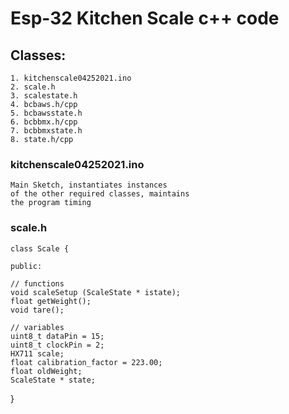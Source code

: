 # Esp-32 Kitchen Scale c++ code

## Classes:
    1. kitchenscale04252021.ino
    2. scale.h
    3. scalestate.h
    4. bcbaws.h/cpp
    5. bcbawsstate.h
    6. bcbbmx.h/cpp
    7. bcbbmxstate.h
    8. state.h/cpp

### kitchenscale04252021.ino

    Main Sketch, instantiates instances 
    of the other required classes, maintains 
    the program timing

### scale.h


    class Scale {

    public:

    // functions
    void scaleSetup (ScaleState * istate);
    float getWeight();
    void tare();

    // variables
    uint8_t dataPin = 15;
    uint8_t clockPin = 2;
    HX711 scale;
    float calibration_factor = 223.00;
    float oldWeight;
    ScaleState * state;
}


